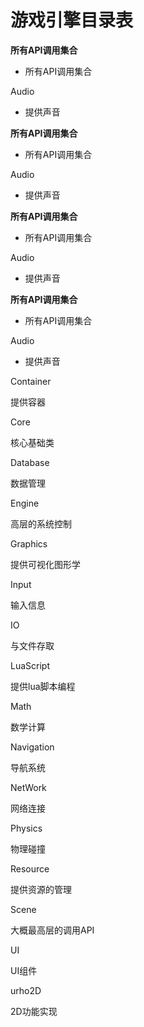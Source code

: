 # 游戏引擎目录表

**所有API调用集合**

* 所有API调用集合

Audio

* 提供声音

**所有API调用集合**

* 所有API调用集合

Audio

* 提供声音

**所有API调用集合**

* 所有API调用集合

Audio

* 提供声音

**所有API调用集合**

* 所有API调用集合

Audio

* 提供声音

Container

提供容器

Core

核心基础类

Database

数据管理

Engine

高层的系统控制

Graphics

提供可视化图形学

Input

输入信息

IO

与文件存取

LuaScript

提供lua脚本编程

Math

数学计算

Navigation

导航系统

NetWork

网络连接

Physics

物理碰撞

Resource

提供资源的管理

Scene

大概最高层的调用API

UI

UI组件

urho2D

2D功能实现


